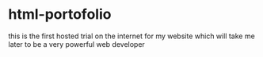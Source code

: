 # html-portofolio
this is the first hosted trial on the internet for my website which will take me later to be a very powerful web developer

